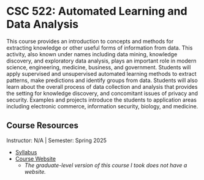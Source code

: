 # CSC 522: Automated Learning and Data Analysis 
This course provides an introduction to concepts and methods for extracting knowledge or other useful forms of information from data. This activity, also known under names including data mining, knowledge discovery, and exploratory data analysis, plays an important role in modern science, engineering, medicine, business, and government. Students will apply supervised and unsupervised automated learning methods to extract patterns, make predictions and identify groups from data. Students will also learn about the overall process of data collection and analysis that provides the setting for knowledge discovery, and concomitant issues of privacy and security. Examples and projects introduce the students to application areas including electronic commerce, information security, biology, and medicine. 

## Course Resources
Instructor: N/A | Semester: Spring 2025
* [Syllabus]()
* [Course Website](https://www.csc.ncsu.edu/courses/outcomes.php?uniq_id=27)
   * _The graduate-level version of this course I took does not have a website._
